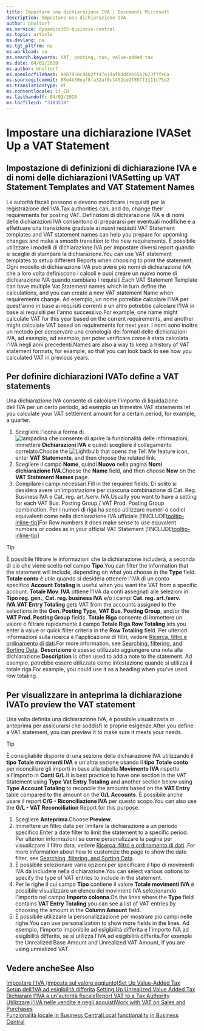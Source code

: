 ```yaml
---
title: Impostare una dichiarazione IVA | Documenti Microsoft
description: Impostare una dichiarazione IVA
author: bholtorf
ms.service: dynamics365-business-central
ms.topic: article
ms.devlang: na
ms.tgt_pltfrm: na
ms.workload: na
ms.search.keywords: VAT, posting, tax, value-added tax
ms.date: 04/01/2020
ms.author: bholtorf
ms.openlocfilehash: 00b7958c9402ff47e1daf8ddd9b55b7623f7fe6a
ms.sourcegitcommit: 88e4b30eaf6fa32af0c1452ce2f85ff1111c75e2
ms.translationtype: HT
ms.contentlocale: it-CH
ms.lasthandoff: 04/01/2020
ms.locfileid: "3183518"
---
```

# <a name="set-up-a-vat-statement"></a><span data-ttu-id="06982-103">Impostare una dichiarazione IVA</span><span class="sxs-lookup"><span data-stu-id="06982-103">Set Up a VAT Statement</span></span>

## <a name="setting-up-vat-statement-templates-and-vat-statement-names"></a><span data-ttu-id="06982-104">Impostazione di definizioni di dichiarazione IVA e di nomi delle dichiarazioni IVA</span><span class="sxs-lookup"><span data-stu-id="06982-104">Setting up VAT Statement Templates and VAT Statement Names</span></span>
<span data-ttu-id="06982-105">Le autorità fiscali possono e devono modificare i requisiti per la registrazione dell'IVA.</span><span class="sxs-lookup"><span data-stu-id="06982-105">Tax authorities can, and do, change their requirements for posting VAT.</span></span> <span data-ttu-id="06982-106">Definizioni di dichiarazione IVA e di nomi delle dichiarazioni IVA consentono di prepararsi per eventuali modifiche e a effettuare una transizione graduale ai nuovi requisiti.</span><span class="sxs-lookup"><span data-stu-id="06982-106">VAT Statement templates and VAT statement names can help you prepare for upcoming changes and make a smooth transition to the new requirements.</span></span> <span data-ttu-id="06982-107">È possibile utilizzare i modelli di dichiarazione IVA per impostare diversi report quando si sceglie di stampare la dichiarazione.</span><span class="sxs-lookup"><span data-stu-id="06982-107">You can use VAT statement templates to setup different Reports when choosing to print the statement.</span></span> <span data-ttu-id="06982-108">Ogni modello di dichiarazione IVA può avere più nomi di dichiarazione IVA che a loro volta definiscono i calcoli e puoi creare un nuovo nome di dichiarazione IVA quando cambiano i requisiti.</span><span class="sxs-lookup"><span data-stu-id="06982-108">Each VAT Statement Template can have multiple Vat Statement names which in turn define the calculations, and you can create a new VAT statement Name when requirements change.</span></span> <span data-ttu-id="06982-109">Ad esempio, un nome potrebbe calcolare l'IVA per quest'anno in base ai requisiti correnti e un altro potrebbe calcolare l'IVA in base ai requisiti per l'anno successivo.</span><span class="sxs-lookup"><span data-stu-id="06982-109">For example, one name might calculate VAT for this year based on the current requirements, and another might calculate VAT based on requirements for next year.</span></span> <span data-ttu-id="06982-110">I nomi sono inoltre un metodo per conservare una cronologia dei formati delle dichiarazioni IVA, ad esempio, ad esempio, per poter verificare come è stata calcolata l'IVA negli anni precedenti.</span><span class="sxs-lookup"><span data-stu-id="06982-110">Names are also a way to keep a history of VAT statement formats, for example, so that you can look back to see how you calculated VAT in previous years.</span></span>

## <a name="to-define-a-vat-statements"></a><span data-ttu-id="06982-111">Per definire dichiarazioni IVA</span><span class="sxs-lookup"><span data-stu-id="06982-111">To define a VAT statements</span></span>
<span data-ttu-id="06982-112">Una dichiarazione IVA consente di calcolare l'importo di liquidazione dell'IVA per un certo periodo, ad esempio un trimestre.</span><span class="sxs-lookup"><span data-stu-id="06982-112">VAT statements let you calculate your VAT settlement amount for a certain period, for example, a quarter.</span></span>

1. <span data-ttu-id="06982-113">Scegliere l'icona a forma di ![lampadina che consente di aprire la funzionalità delle informazioni](media/ui-search/search_small.png "Informazioni sull'operazione che si desidera eseguire"), immettere **Dichiarazioni IVA** e quindi scegliere il collegamento correlato.</span><span class="sxs-lookup"><span data-stu-id="06982-113">Choose the ![Lightbulb that opens the Tell Me feature](media/ui-search/search_small.png "Tell me what you want to do") icon, enter **VAT Statements**, and then choose the related link.</span></span>  
2. <span data-ttu-id="06982-114">Scegliere il campo **Nome**, quindi **Nuovo** nella pagina **Nomi dichiarazione IVA**.</span><span class="sxs-lookup"><span data-stu-id="06982-114">Choose the **Name** field, and then choose **New** on the **VAT Statement Names** page.</span></span>
3. <span data-ttu-id="06982-115">Compilare i campi necessari.</span><span class="sxs-lookup"><span data-stu-id="06982-115">Fill in the required fields.</span></span> <span data-ttu-id="06982-116">Di solito si desidera avere un'impostazione per ciascuna combinazione di Cat. Reg. Business IVA e Cat. reg. art./serv. IVA.</span><span class="sxs-lookup"><span data-stu-id="06982-116">Usually you want to have a setting for each VAT Bus. Posting Group / VAT Prod. Posting Group combination.</span></span> <span data-ttu-id="06982-117">Per i numeri di riga ha senso utilizzare numeri o codici equivalenti come nella dichiarazione IVA ufficiale [!INCLUDE[tooltip-inline-tip](includes/tooltip-inline-tip_md.md)]</span><span class="sxs-lookup"><span data-stu-id="06982-117">For Row numbers it does make sense to use equvalent numbers or codes as in your official VAT Statement [!INCLUDE[tooltip-inline-tip](includes/tooltip-inline-tip_md.md)]</span></span> 


> [!Tip]
> <span data-ttu-id="06982-118">È possibile filtrare le informazioni che la dichiarazione includerà, a seconda di ciò che viene scelto nel campo **Tipo**.</span><span class="sxs-lookup"><span data-stu-id="06982-118">You can filter the information that the statement will include, depending on what you choose in the **Type** field.</span></span> <span data-ttu-id="06982-119">**Totale conto** è utile quando si desidera ottenere l'IVA di un conto specifico.</span><span class="sxs-lookup"><span data-stu-id="06982-119">**Account Totaling** is useful when you want the VAT from a specific account.</span></span>
<span data-ttu-id="06982-120">**Totale Mov. IVA** ottiene l'IVA da conti assegnati alle selezioni in **Tipo reg. gen.**, **Cat. reg. business IVA** e/o i campi **Cat. reg. art./serv. IVA**.</span><span class="sxs-lookup"><span data-stu-id="06982-120">**VAT Entry Totaling** gets VAT from the accounts assigned to the selections in the **Gen. Posting Type**, **VAT Bus. Posting Group**, and/or the **VAT Prod. Posting Group** fields.</span></span> <span data-ttu-id="06982-121">**Totale Riga** consente di immettere un valore o filtrare rapidamente il campo **Totale Riga**.</span><span class="sxs-lookup"><span data-stu-id="06982-121">**Row Totaling** lets you enter a value or quick filter criteria in the **Row Totaling** field.</span></span> <span data-ttu-id="06982-122">Per ulteriori informazioni sulla ricerca e l'applicazione di filtri, vedere [Ricerca, filtro e ordinamento di dati](ui-enter-criteria-filters.md).</span><span class="sxs-lookup"><span data-stu-id="06982-122">For more information, see [Searching, filtering, and Sorting Data](ui-enter-criteria-filters.md).</span></span> <span data-ttu-id="06982-123">**Descrizione** è spesso utilizzato aggiungere una nota alla dichiarazione.</span><span class="sxs-lookup"><span data-stu-id="06982-123">**Description** is often used to add a note to the statement.</span></span> <span data-ttu-id="06982-124">Ad esempio, potrebbe essere utilizzata come intestazione quando si utilizza il totale riga.</span><span class="sxs-lookup"><span data-stu-id="06982-124">For example, you could use it as a heading when you've used row totaling.</span></span>

## <a name="to-preview-the-vat-statement"></a><span data-ttu-id="06982-125">Per visualizzare in anteprima la dichiarazione IVA</span><span class="sxs-lookup"><span data-stu-id="06982-125">To preview the VAT statement</span></span>
<span data-ttu-id="06982-126">Una volta definita una dichiarazione IVA, è possibile visualizzarla in anteprima per assicurarsi che soddisfi le proprie esigenze.</span><span class="sxs-lookup"><span data-stu-id="06982-126">After you define a VAT statement, you can preview it to make sure it meets your needs.</span></span>
> [!Tip]
> <span data-ttu-id="06982-127">È consigliabile disporre di una sezione della dichiarazione IVA utilizzando il **tipo** **Totale movimenti IVA** e un'altra sezione usando il **tipo** **Totale conto** per riconciliare gli importi in base alla tabella **Movimento IVA** rispetto all'importo in **Conti G/L**.</span><span class="sxs-lookup"><span data-stu-id="06982-127">It is best practice to have one section in the VAT Statement using **Type** **Vat Entry Totaling** and another section below using **Type** **Account Totaling** to reconcile the amounts based on the **VAT Entry** table compared to the amount on the **G/L Accounts**.</span></span> <span data-ttu-id="06982-128">È possibile anche usare il report **C/G - Riconciliazione IVA** per questo scopo.</span><span class="sxs-lookup"><span data-stu-id="06982-128">You can also use the **G/L - VAT Reconciliation** Report for this purpose.</span></span>

1. <span data-ttu-id="06982-129">Scegliere **Anteprima**.</span><span class="sxs-lookup"><span data-stu-id="06982-129">Choose **Preview**.</span></span>
2. <span data-ttu-id="06982-130">Immettere un filtro data per limitare la dichiarazione a un periodo specifico.</span><span class="sxs-lookup"><span data-stu-id="06982-130">Enter a date filter to limit the statement to a specific period.</span></span> <span data-ttu-id="06982-131">Per ulteriori informazioni su come personalizzare la pagina per visualizzare il filtro data, vedere [Ricerca, filtro e ordinamento di dati](ui-enter-criteria-filters.md)..</span><span class="sxs-lookup"><span data-stu-id="06982-131">For more information about how to customize the page to show the date filter, see [Searching, filtering, and Sorting Data](ui-enter-criteria-filters.md).</span></span>
3. <span data-ttu-id="06982-132">È possibile selezionare varie opzioni per specificare il tipo di movimenti IVA da includere nella dichiarazione.</span><span class="sxs-lookup"><span data-stu-id="06982-132">You can select various options to specify the type of VAT entries to include in the statement.</span></span>
4. <span data-ttu-id="06982-133">Per le righe il cui campo **Tipo** contiene il valore **Totale movimenti IVA** è possibile visualizzare un elenco dei movimenti IVA selezionando l'importo nel campo **Importo colonna**.</span><span class="sxs-lookup"><span data-stu-id="06982-133">On the lines where the **Type** field contains **VAT Entry Totaling** you can see a list of VAT entries by choosing the amount in the **Column Amount** field.</span></span>
5. <span data-ttu-id="06982-134">È possibile utilizzare la personalizzazione per mostrare più campi nelle righe.</span><span class="sxs-lookup"><span data-stu-id="06982-134">You can use personalization to show more fields in the lines.</span></span> <span data-ttu-id="06982-135">Ad esempio, l'importo imponibile ad esigibilità differita e l'importo IVA ad esigibilità differita, se si utilizza l'IVA ad esigibilità differita.</span><span class="sxs-lookup"><span data-stu-id="06982-135">For example the Unrealized Base Amount and Unrealized VAT Amount, if you are using unrealized VAT.</span></span>

## <a name="see-also"></a><span data-ttu-id="06982-136">Vedere anche</span><span class="sxs-lookup"><span data-stu-id="06982-136">See Also</span></span>  
[<span data-ttu-id="06982-137">Impostare l'IVA (imposta sul valore aggiunto)</span><span class="sxs-lookup"><span data-stu-id="06982-137">Set Up Value-Added Tax</span></span>](finance-setup-vat.md)  
<span data-ttu-id="06982-138">[Setup dell'IVA ad esigibilità differita](finance-setup-unrealized-vat.md)    </span><span class="sxs-lookup"><span data-stu-id="06982-138">[Setting Up Unrealized Value Added Tax](finance-setup-unrealized-vat.md)    </span></span>  
[<span data-ttu-id="06982-139">Dichiarare l'IVA a un'autorità fiscale</span><span class="sxs-lookup"><span data-stu-id="06982-139">Report VAT to a Tax Authority</span></span>](finance-how-report-vat.md)  
[<span data-ttu-id="06982-140">Utilizzare l'IVA nelle vendite e negli acquisti</span><span class="sxs-lookup"><span data-stu-id="06982-140">Work with VAT on Sales and Purchases</span></span>](finance-work-with-vat.md)  
[<span data-ttu-id="06982-141">Funzionalità locale in Business Central</span><span class="sxs-lookup"><span data-stu-id="06982-141">Local functionality in Business Central</span></span>](about-localization.md)
